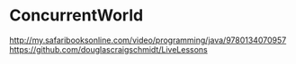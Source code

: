# ConcurrentWorld

http://my.safaribooksonline.com/video/programming/java/9780134070957
https://github.com/douglascraigschmidt/LiveLessons
